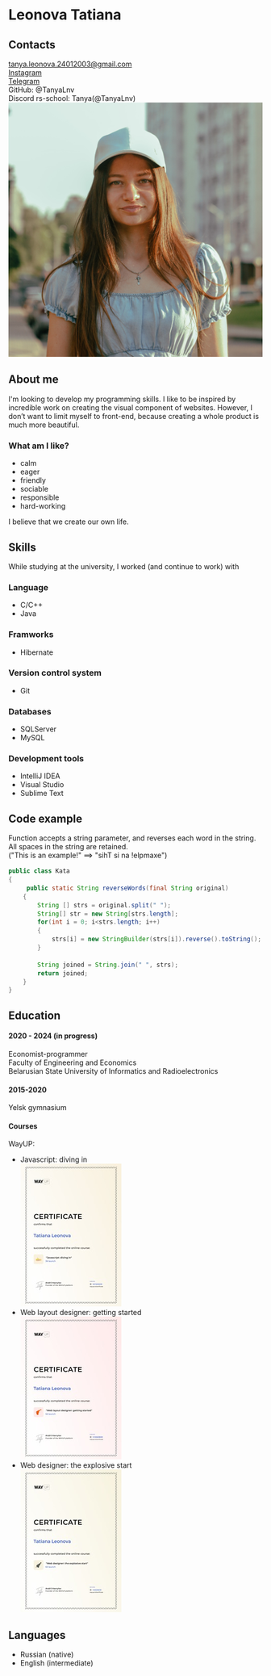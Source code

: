 # Leonova Tatiana

## Contacts


tanya.leonova.24012003@gmail.com  
[Instagram](https://www.instagram.com/l_tatiana_24/ "@l_tatiana_24")  
[Telegram](https://t.me/tanyaLeonova03 "@tanyaLeonova03")  
GitHub: @TanyaLnv  
Discord rs-school: Tanya(@TanyaLnv)  
![Leonova Tatiana](img/1.jpg)  
  


## About me

I'm looking to develop my programming skills. I like to be inspired by incredible work on creating the visual component of websites. However, I don’t want to limit myself to front-end, because creating a whole product is much more beautiful. 

### What am I like?

* calm
* eager
* friendly  
* sociable  
* responsible
* hard-working

I believe that we create our own life.

## Skills

While studying at the university, I worked (and continue to work) with
### Language
* C/C++
* Java
### Framworks
* Hibernate
### Version control system
* Git
### Databases
* SQLServer
* MySQL
### Development tools
* IntelliJ IDEA 
* Visual Studio
* Sublime Text
## Code example

Function accepts a string parameter, and reverses each word in the string. All spaces in the string are retained.  
("This is an example!" ==> "sihT si na !elpmaxe")
```java
public class Kata
{
     public static String reverseWords(final String original)
    {
        String [] strs = original.split(" ");
        String[] str = new String[strs.length];
        for(int i = 0; i<strs.length; i++)
        {
            strs[i] = new StringBuilder(strs[i]).reverse().toString();
        }

        String joined = String.join(" ", strs);
        return joined;
    }
}
```
## Education

#### 2020 - 2024 (in progress)   
Economist-programmer  
Faculty of Engineering and Economics   
Belarusian State University of Informatics and Radioelectronics

#### 2015-2020  
Yelsk gymnasium

#### Courses
WayUP:
* Javascript: diving in   
![Javascript: diving in](img/2.jpg)  
* Web layout designer: getting started  
![Web layout designer: getting started](img/3.jpg) 
* Web designer: the explosive start  
![Web designer: the explosive start](img/4.jpg) 

## Languages

* Russian (native)  
* English (intermediate)